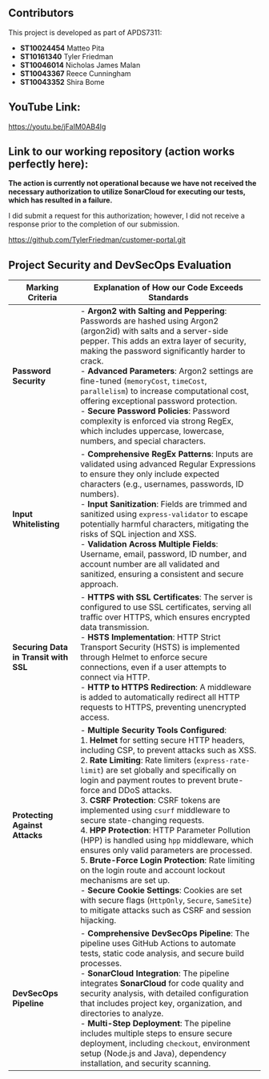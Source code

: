 ## **Contributors**
This project is developed as part of APDS7311:

- **ST10024454** Matteo Pita  
- **ST10161340** Tyler Friedman  
- **ST10046014** Nicholas James Malan  
- **ST10043367** Reece Cunningham  
- **ST10043352** Shira Bome


## YouTube Link:

https://youtu.be/jFaIM0AB4lg

## Link to our working repository (action works perfectly here):
**The action is currently not operational because we have not received the necessary authorization to utilize SonarCloud for executing our tests, which has resulted in a failure.**

I did submit a request for this authorization; however, I did not receive a response prior to the completion of our submission.

https://github.com/TylerFriedman/customer-portal.git

## Project Security and DevSecOps Evaluation

| **Marking Criteria**           | **Explanation of How our Code Exceeds Standards**                                                                                     |
|--------------------------------|----------------------------------------------------------------------------------------------------------------------------------------|
| **Password Security**          | - **Argon2 with Salting and Peppering**: Passwords are hashed using Argon2 (argon2id) with salts and a server-side pepper. This adds an extra layer of security, making the password significantly harder to crack. <br> - **Advanced Parameters**: Argon2 settings are fine-tuned (`memoryCost`, `timeCost`, `parallelism`) to increase computational cost, offering exceptional password protection. <br> - **Secure Password Policies**: Password complexity is enforced via strong RegEx, which includes uppercase, lowercase, numbers, and special characters. |
| **Input Whitelisting**         | - **Comprehensive RegEx Patterns**: Inputs are validated using advanced Regular Expressions to ensure they only include expected characters (e.g., usernames, passwords, ID numbers). <br> - **Input Sanitization**: Fields are trimmed and sanitized using `express-validator` to escape potentially harmful characters, mitigating the risks of SQL injection and XSS. <br> - **Validation Across Multiple Fields**: Username, email, password, ID number, and account number are all validated and sanitized, ensuring a consistent and secure approach. |
| **Securing Data in Transit with SSL** | - **HTTPS with SSL Certificates**: The server is configured to use SSL certificates, serving all traffic over HTTPS, which ensures encrypted data transmission. <br> - **HSTS Implementation**: HTTP Strict Transport Security (HSTS) is implemented through Helmet to enforce secure connections, even if a user attempts to connect via HTTP. <br> - **HTTP to HTTPS Redirection**: A middleware is added to automatically redirect all HTTP requests to HTTPS, preventing unencrypted access. |
| **Protecting Against Attacks** | - **Multiple Security Tools Configured**: <br> 1. **Helmet** for setting secure HTTP headers, including CSP, to prevent attacks such as XSS. <br> 2. **Rate Limiting**: Rate limiters (`express-rate-limit`) are set globally and specifically on login and payment routes to prevent brute-force and DDoS attacks. <br> 3. **CSRF Protection**: CSRF tokens are implemented using `csurf` middleware to secure state-changing requests. <br> 4. **HPP Protection**: HTTP Parameter Pollution (HPP) is handled using `hpp` middleware, which ensures only valid parameters are processed. <br> 5. **Brute-Force Login Protection**: Rate limiting on the login route and account lockout mechanisms are set up. <br> - **Secure Cookie Settings**: Cookies are set with secure flags (`HttpOnly`, `Secure`, `SameSite`) to mitigate attacks such as CSRF and session hijacking. |
| **DevSecOps Pipeline**         | - **Comprehensive DevSecOps Pipeline**: The pipeline uses GitHub Actions to automate tests, static code analysis, and secure build processes. <br> - **SonarCloud Integration**: The pipeline integrates **SonarCloud** for code quality and security analysis, with detailed configuration that includes project key, organization, and directories to analyze. <br> - **Multi-Step Deployment**: The pipeline includes multiple steps to ensure secure deployment, including `checkout`, environment setup (Node.js and Java), dependency installation, and security scanning. |
